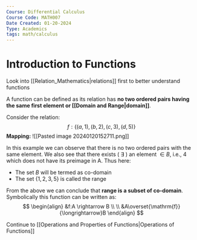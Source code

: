 ```yaml
---
Course: Differential Calculus
Course Code: MATH007
Date Created: 01-20-2024
Type: Academics
tags: math/calculus
---
```

# Introduction to Functions
Look into [[Relation_Mathematics|relations]] first to better understand functions

A function can be defined as its relation has **no two ordered pairs having the same first element or [[Domain and Range|domain]]**.

Consider the relation:
$$
f: \{ (a,1),(b,2),(c,3),(d,5) \}
$$
**Mapping:**
![[Pasted image 20240120152711.png]]

In this example we can observe that there is no two ordered pairs with the same element. We also see that there exists ( $\exists$ ) an element $\in B,$ i.e., 4 which does not have its preimage in A. Thus here:
- The set $B$ will be termed as co-domain
- The set $\{ 1,2,3,5 \}$ is called the range

From the above we can conclude that **range is a subset of co-domain**. Symbolically this function can be written as:
$$
\begin{align}
&f:A \rightarrow B \\ \\
&A\overset{\mathrm{f}}{\longrightarrow}B
\end{align}
$$

Continue to [[Operations and Properties of Functions|Operations of Functions]]